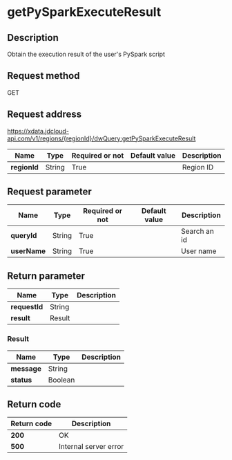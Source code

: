 # getPySparkExecuteResult


## Description
Obtain the execution result of the user's PySpark script

## Request method
GET

## Request address
https://xdata.jdcloud-api.com/v1/regions/{regionId}/dwQuery:getPySparkExecuteResult

|Name|Type|Required or not|Default value|Description|
|---|---|---|---|---|
|**regionId**|String|True||Region ID|

## Request parameter
|Name|Type|Required or not|Default value|Description|
|---|---|---|---|---|
|**queryId**|String|True||Search an id|
|**userName**|String|True||User name|


## Return parameter
|Name|Type|Description|
|---|---|---|
|**requestId**|String||
|**result**|Result||


### <a name="Result">Result</a>
|Name|Type|Description|
|---|---|---|
|**message**|String||
|**status**|Boolean||

## Return code
|Return code|Description|
|---|---|
|**200**|OK|
|**500**|Internal server error|
